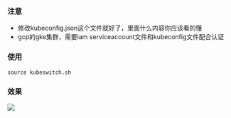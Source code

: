### 注意
* 修改kubeconfig.json这个文件就好了，里面什么内容你应该看的懂
* gcp的gke集群，需要iam serviceaccount文件和kubeconfig文件配合认证
### 使用
```shell
source kubeswitch.sh
```
### 效果
<img src="https://github.com/gsgs-libin/kubeswitch/raw/master/images/output.png"/>
